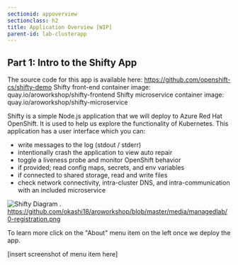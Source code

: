 ```yaml
---
sectionid: appoverview
sectionclass: h2
title: Application Overview [WIP]
parent-id: lab-clusterapp
---
```


## Part 1: Intro to the Shifty App
The source code for this app is available here: https://github.com/openshift-cs/shifty-demo
Shifty front-end container image: quay.io/aroworkshop/shifty-frontend
Shifty microservice container image: quay.io/aroworkshop/shifty-microservice

Shifty is a simple Node.js application that we will deploy to Azure Red Hat OpenShift. It is used to help us explore the functionality of Kubernetes. This application has a user interface which you can:
 - write messages to the log (stdout / stderr)
 - intentionally crash the application to view auto repair
 - toggle a liveness probe and monitor OpenShift behavior
 - if provided; read config maps, secrets, and env variables
 - if connected to shared storage, read and write files
 - check network connectivity, intra-cluster DNS, and intra-communication with an included microservice

![Shifty Diagram](/images/ProductPages.png) . https://github.com/okashi18/aroworkshop/blob/master/media/managedlab/0-registration.png

To learn more click on the "About" menu item on the left once we deploy the app.

[insert screenshot of menu item here]
